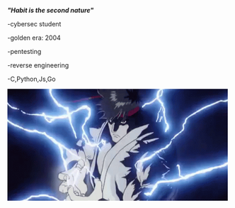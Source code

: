 ***"Habit is the second nature"***

-cybersec student 

-golden era: 2004

-pentesting

-reverse engineering

-C,Python,Js,Go


![ryu](ryu_hadouken.gif)


